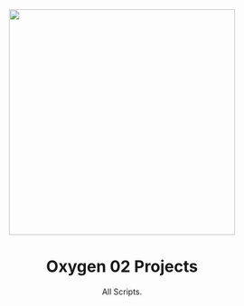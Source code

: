 <div align="center">
  <a href="https://luna.liriliri.io/" target="_blank">
    <img src="https://luna.liriliri.io/icon.png" width="400">
  </a>
</div>

<h1 align="center">Oxygen 02 Projects</h1>

<div align="center">

All Scripts.
